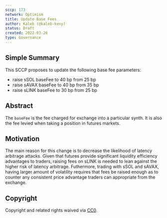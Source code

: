 ```yaml
---
sccp: 173
network: Optimism
title: Update Base Fees
author: Kaleb (@kaleb-keny)
status: Draft
created: 2022-03-26
type: Governance
---
```


## Simple Summary

<!--"If you can't explain it simply, you don't understand it well enough." Provide a simplified and layman-accessible explanation of the SCCP.-->

This SCCP proposes to update the following base fee parameters:
- raise sSOL baseFee to 40 bp from 25 bp
- raise sAVAX baseFee to 40 bp from 35 bp
- raise sLINK baseFee to 30 bp from 25 bp

## Abstract

<!--A short (~200 word) description of the variable change proposed.-->

The `baseFee` is the fee charged for exchange into a particular synth. It is also the fee levied when taking a position in futures markets.

## Motivation

<!--The motivation is critical for SCCPs that want to update variables within Synthetix. It should clearly explain why the existing variable is not incentive aligned. SCCP submissions without sufficient motivation may be rejected outright.-->

The main reason for this change is to decrease the likelihood of latency arbitrage attacks. Given that futures provide significant liquidity efficiency advantages to traders, raising fees on sLINK is needed to lean against the higher risk of latency arbitrage. Futhermore, trading with sSOL and sAVAX, having larger amount of volatility requires that fees be raised enough as to counter any consistent price advantage traders can appropriate from the exchange. 

## Copyright

Copyright and related rights waived via [CC0](https://creativecommons.org/publicdomain/zero/1.0/).
